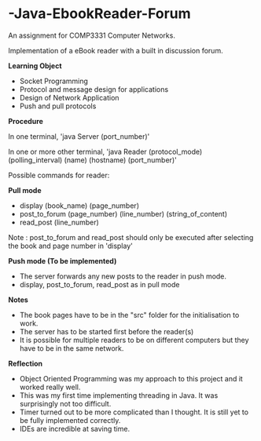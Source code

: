 # -Java-EbookReader-Forum

An assignment for COMP3331 Computer Networks. 

Implementation of a eBook reader with a built in discussion forum. 

<b>Learning Object</b>
<ul>
  <li>Socket Programming</li>
  <li>Protocol and message design for applications</li>
  <li>Design of Network Application</li>
  <li>Push and pull protocols</li>
</ul>

<b>Procedure</b>

In one terminal, 
  'java Server (port_number)'
  
In one or more other terminal,
  'java Reader (protocol_mode) (polling_interval) (name) (hostname) (port_number)'

Possible commands for reader:

<b> Pull mode </b>
<ul>
  <li> display (book_name) (page_number) </li>
  <li> post_to_forum (page_number) (line_number) (string_of_content) </li>
  <li> read_post (line_number) </li>
</ul>
Note : post_to_forum and read_post should only be executed after selecting the book and page number in 'display'

<b> Push mode (To be implemented)</b>
<ul> 
  <li> The server forwards any new posts to the reader in push mode. </li>
  <li> display, post_to_forum, read_post as in pull mode
</ul>

<b> Notes </b> 
<ul>
  <li> The book pages have to be in the "src" folder for the initialisation to work. </li>
  <li> The server has to be started first before the reader(s) </li>
  <li> It is possible for multiple readers to be on different computers but they have to be in the same network. </li>
</ul>

<b> Reflection </b>
<ul>
  <li> Object Oriented Programming was my approach to this project and it worked really well. 
  <li> This was my first time implementing threading in Java. It was surprisingly not too difficult. </li>
  <li> Timer turned out to be more complicated than I thought. It is still yet to be fully implemented correctly. </li>
  <li> IDEs are incredible at saving time. </li> 
</ul>

